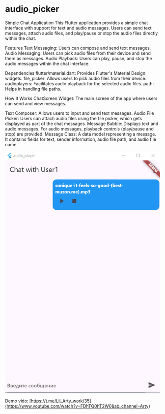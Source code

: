 # audio_picker
Simple Chat Application
This Flutter application provides a simple chat interface with support for text and audio messages. Users can send text messages, attach audio files, and play/pause or stop the audio files directly within the chat.

Features
Text Messaging: Users can compose and send text messages.
Audio Messaging: Users can pick audio files from their device and send them as messages.
Audio Playback: Users can play, pause, and stop the audio messages within the chat interface.

Dependencies
flutter/material.dart: Provides Flutter's Material Design widgets.
file_picker: Allows users to pick audio files from their device.
audioplayers: Facilitates audio playback for the selected audio files.
path: Helps in handling file paths.

How It Works
ChatScreen Widget: The main screen of the app where users can send and view messages.

Text Composer: 
Allows users to input and send text messages.
Audio File Picker: Users can attach audio files using the file picker, which gets displayed as part of the chat messages.
Message Bubble: Displays text and audio messages. For audio messages, playback controls (play/pause and stop) are provided.
Message Class: A data model representing a message. It contains fields for text, sender information, audio file path, and audio file name.

<img src="https://github.com/Arty1909/audio_picker/blob/main/Screenshot%202024-07-14%20035936.png"/>

Demo vido: [https://t.me/Lil_Arty_work/35](https://www.youtube.com/watch?v=FDhTQ0hT2W0&ab_channel=Arty)
